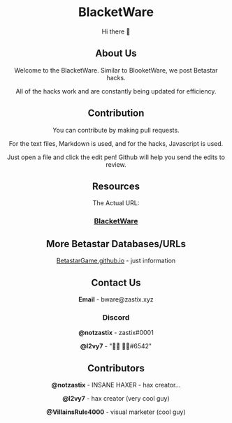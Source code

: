 <div align="center">
  <h1>BlacketWare</h1>
  <p>Hi there 👋</p>
  
  <h2>About Us</h2>
  <p>Welcome to the BlacketWare. Similar to BlooketWare, we post Betastar hacks.</p>
  <p>All of the hacks work and are constantly being updated for efficiency.</p>
  
  <h2>Contribution</h2>
  <p>You can contribute by making pull requests.</p>
  <p>For the text files, Markdown is used, and for the hacks, Javascript is used.</p>
  <p>Just open a file and click the edit pen! Github will help you send the edits to review.</p>
  
  <h2>Resources</h2>
  <p>The Actual URL:</p>
  <h3><b><a href="https://github.com/BlacketWare/">BlacketWare</a></b></h3>

  <h2>More Betastar Databases/URLs</h2>
  <p><a href="https://betastargame.github.io/">BetastarGame.github.io</a> - just information</p>
  
  <h2>Contact Us</h2>
  <p><b>Email</b> - bware@zastix.xyz</p>
  <h3>Discord</h3>
  <p><b>@notzastix</b> - zastix#0001</p>
  <p><b>@l2vy7</b> - "᲼᲼    ᲼᲼#6542"</p>
  
  <h2>Contributors</h2>
  <p><b>@notzastix</b> - INSANE HAXER - hax creator...</p>
  <p><b>@l2vy7</b> - hax creator (very cool guy)</p>
  <p><b>@VillainsRule4000</b> - visual marketer (cool guy)</p>
<div>

